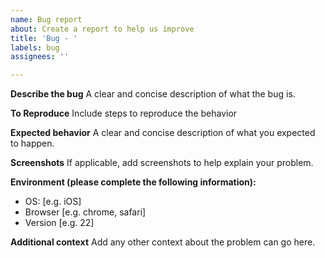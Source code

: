 ```yaml
---
name: Bug report
about: Create a report to help us improve
title: 'Bug - '
labels: bug
assignees: ''

---
```


**Describe the bug**
A clear and concise description of what the bug is.

**To Reproduce**
Include steps to reproduce the behavior

**Expected behavior**
A clear and concise description of what you expected to happen.

**Screenshots**
If applicable, add screenshots to help explain your problem.

**Environment (please complete the following information):**
 - OS: [e.g. iOS]
 - Browser [e.g. chrome, safari]
 - Version [e.g. 22]

**Additional context**
Add any other context about the problem can go here.
